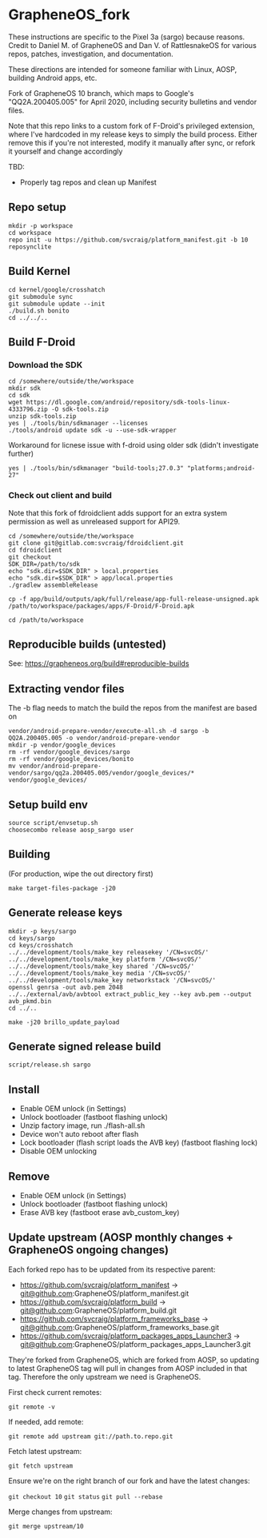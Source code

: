 # GrapheneOS_fork

These instructions are specific to the Pixel 3a (sargo) because reasons. Credit to Daniel M. of GrapheneOS and Dan V. of RattlesnakeOS for various repos, patches, investigation, and documentation.

These directions are intended for someone familiar with Linux, AOSP, building Android apps, etc.

Fork of GrapheneOS 10 branch, which maps to Google's "QQ2A.200405.005" for April 2020, including security bulletins and vendor files.

Note that this repo links to a custom fork of F-Droid's privileged extension, where I've hardcoded in my release keys to simply the build process. Either remove this if you're not interested, modify it manually after sync, or refork it yourself and change accordingly

TBD:
- Properly tag repos and clean up Manifest

## Repo setup

```
mkdir -p workspace
cd workspace
repo init -u https://github.com/svcraig/platform_manifest.git -b 10
reposynclite
```

## Build Kernel

```
cd kernel/google/crosshatch
git submodule sync
git submodule update --init
./build.sh bonito
cd ../../..
```

## Build F-Droid

### Download the SDK

```
cd /somewhere/outside/the/workspace
mkdir sdk
cd sdk
wget https://dl.google.com/android/repository/sdk-tools-linux-4333796.zip -O sdk-tools.zip
unzip sdk-tools.zip
yes | ./tools/bin/sdkmanager --licenses
./tools/android update sdk -u --use-sdk-wrapper
```

Workaround for licnese issue with f-droid using older sdk (didn't investigate further)

`yes | ./tools/bin/sdkmanager "build-tools;27.0.3" "platforms;android-27"`

### Check out client and build

Note that this fork of fdroidclient adds support for an extra system permission as well as unreleased support for API29.

```
cd /somewhere/outside/the/workspace
git clone git@gitlab.com:svcraig/fdroidclient.git
cd fdroidclient
git checkout
SDK_DIR=/path/to/sdk
echo "sdk.dir=$SDK_DIR" > local.properties
echo "sdk.dir=$SDK_DIR" > app/local.properties
./gradlew assembleRelease

cp -f app/build/outputs/apk/full/release/app-full-release-unsigned.apk /path/to/workspace/packages/apps/F-Droid/F-Droid.apk

cd /path/to/workspace
```

## Reproducible builds (untested)

See: https://grapheneos.org/build#reproducible-builds

## Extracting vendor files

The -b flag needs to match the build the repos from the manifest are based on

```
vendor/android-prepare-vendor/execute-all.sh -d sargo -b QQ2A.200405.005 -o vendor/android-prepare-vendor
mkdir -p vendor/google_devices
rm -rf vendor/google_devices/sargo
rm -rf vendor/google_devices/bonito
mv vendor/android-prepare-vendor/sargo/qq2a.200405.005/vendor/google_devices/* vendor/google_devices/
```

## Setup build env

```
source script/envsetup.sh
choosecombo release aosp_sargo user
```

## Building

(For production, wipe the out directory first)

`make target-files-package -j20`

## Generate release keys

```
mkdir -p keys/sargo
cd keys/sargo
cd keys/crosshatch
../../development/tools/make_key releasekey '/CN=svcOS/'
../../development/tools/make_key platform '/CN=svcOS/'
../../development/tools/make_key shared '/CN=svcOS/'
../../development/tools/make_key media '/CN=svcOS/'
../../development/tools/make_key networkstack '/CN=svcOS/'
openssl genrsa -out avb.pem 2048
../../external/avb/avbtool extract_public_key --key avb.pem --output avb_pkmd.bin
cd ../..

make -j20 brillo_update_payload
```

## Generate signed release build

`script/release.sh sargo`

## Install

- Enable OEM unlock (in Settings)
- Unlock bootloader (fastboot flashing unlock)
- Unzip factory image, run ./flash-all.sh
- Device won't auto reboot after flash
- Lock bootloader (flash script loads the AVB key) (fastboot flashing lock)
- Disable OEM unlocking

## Remove

- Enable OEM unlock (in Settings)
- Unlock bootloader (fastboot flashing unlock)
- Erase AVB key (fastboot erase avb_custom_key)

## Update upstream (AOSP monthly changes + GrapheneOS ongoing changes)

Each forked repo has to be updated from its respective parent:

- https://github.com/svcraig/platform_manifest -> git@github.com:GrapheneOS/platform_manifest.git
- https://github.com/svcraig/platform_build -> git@github.com:GrapheneOS/platform_build.git
- https://github.com/svcraig/platform_frameworks_base -> git@github.com:GrapheneOS/platform_frameworks_base.git
- https://github.com/svcraig/platform_packages_apps_Launcher3 -> git@github.com:GrapheneOS/platform_packages_apps_Launcher3.git

They're forked from GrapheneOS, which are forked from AOSP, so updating to latest GrapheneOS tag will pull in changes from AOSP included in that tag. Therefore the only upstream we need is GrapheneOS.

First check current remotes:

`git remote -v`

If needed, add remote:

`git remote add upstream git://path.to.repo.git`

Fetch latest upstream:

`git fetch upstream`

Ensure we're on the right branch of our fork and have the latest changes:

`git checkout 10`
`git status`
`git pull --rebase`

Merge changes from upstream:

`git merge upstream/10`
